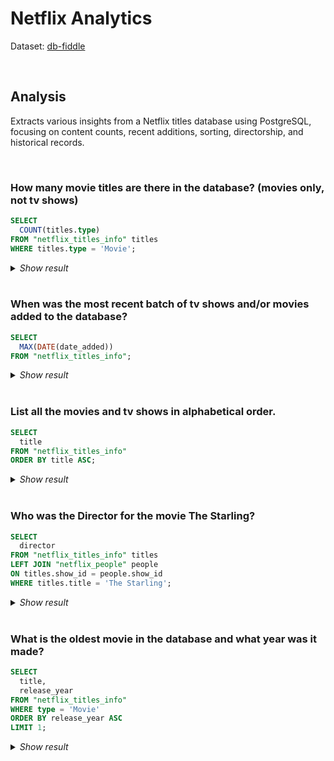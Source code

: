 # Netflix Analytics 
Dataset: [db-fiddle](https://www.db-fiddle.com/f/5XjDEBzg6DR1XzKVwNapdD/0)

<br>

## Analysis    
Extracts various insights from a Netflix titles database using PostgreSQL, focusing on content counts, recent additions, sorting, directorship, and historical records.

<br>

### How many movie titles are there in the database? (movies only, not tv shows)
```sql
SELECT 
  COUNT(titles.type)
FROM "netflix_titles_info" titles
WHERE titles.type = 'Movie';
```
<details>
  <summary><i>Show result</i></summary>

| count |
|:-----:|
| 8     |
</details>

<br>

### When was the most recent batch of tv shows and/or movies added to the database?
```sql
SELECT 
  MAX(DATE(date_added))
FROM "netflix_titles_info";
```
<details>
  <summary><i>Show result</i></summary>
    
| max                  |
|---------------------|
| 2021-09-25T00:00:00Z |
</details>

<br>

### List all the movies and tv shows in alphabetical order. 
```sql
SELECT 
  title
FROM "netflix_titles_info"
ORDER BY title ASC;
```
<details>
  <summary><i>Show result</i></summary>

| title                                               |
|-----------------------------------------------------|
| Bangkok Breaking                                    |
| Blood & Water                                       |
| Confessions of an Invisible Girl                    |
| Crime Stories: India Detectives                     |
| Dear White People                                   |
| Dick Johnson Is Dead                                |
| Europe's Most Dangerous Man: Otto Skorzeny in Spain |
| Falsa identidad                                     |
| Ganglands                                           |
| Intrusion                                           |
| Jaguar                                              |
| Jailbirds New Orleans                               |
| Je Suis Karl                                        |
| Kota Factory                                        |
| Midnight Mass                                       |
| My Little Pony: A New Generation                    |
| Sankofa                                             |
| The Great British Baking Show                       |
| The Starling                                        |
| Vendetta: Truth Lies and The Mafia                  |
</details>

<br>

### Who was the Director for the movie The Starling? 
```sql
SELECT 
  director
FROM "netflix_titles_info" titles
LEFT JOIN "netflix_people" people
ON titles.show_id = people.show_id
WHERE titles.title = 'The Starling';
```
<details>
  <summary><i>Show result</i></summary>

| director       |
|----------------|
| Theodore Melfi |
</details>

<br>

### What is the oldest movie in the database and what year was it made? 
```sql
SELECT 
  title, 
  release_year
FROM "netflix_titles_info"
WHERE type = 'Movie'
ORDER BY release_year ASC
LIMIT 1;
```
<details>
  <summary><i>Show result</i></summary>

| title   | release_year |
|---------|:------------:|
| Sankofa | 1993         |
</details>

<br>
